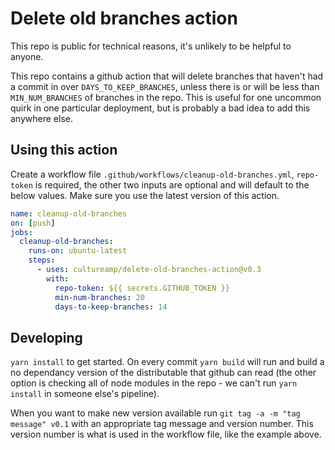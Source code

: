 # Delete old branches action

This repo is public for technical reasons, it's unlikely to be helpful to anyone.

This repo contains a github action that will delete branches that haven't had a commit in over `DAYS_TO_KEEP_BRANCHES`, unless there is or will be less than `MIN_NUM_BRANCHES` of branches in the repo. This is useful for one uncommon quirk in one particular deployment, but is probably a bad idea to add this anywhere else.


## Using this action

Create a workflow file `.github/workflows/cleanup-old-branches.yml`, `repo-token` is required, the other two inputs are optional and will default to the below values. Make sure you use the latest version of this action.

```yaml
name: cleanup-old-branches
on: [push]
jobs:
  cleanup-old-branches:
    runs-on: ubuntu-latest
    steps:
      - uses: cultureamp/delete-old-branches-action@v0.3
        with:
          repo-token: ${{ secrets.GITHUB_TOKEN }}
          min-num-branches: 20
          days-to-keep-branches: 14
```


## Developing

`yarn install` to get started. On every commit `yarn build` will run and build a no dependancy version of the distributable that github can read (the other option is checking all of node modules in the repo - we can't run `yarn install` in someone else's pipeline).

When you want to make new version available run `git tag -a -m "tag message" v0.1` with an appropriate tag message and version number. This version number is what is used in the workflow file, like the example above.
